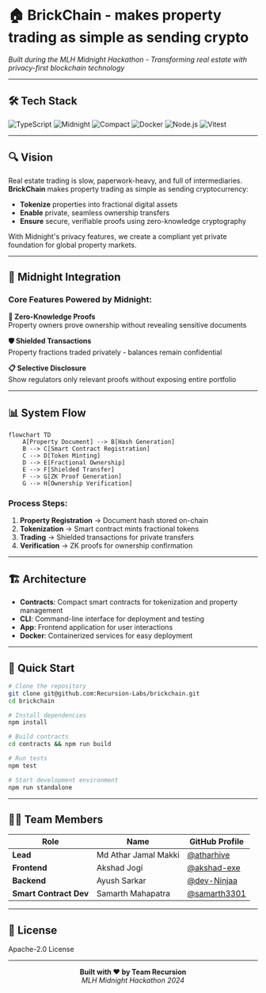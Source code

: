 # 🏠 BrickChain -  makes property trading as simple as sending crypto

*Built during the MLH Midnight Hackathon - Transforming real estate with privacy-first blockchain technology*

---

## 🛠️ Tech Stack

![TypeScript](https://img.shields.io/badge/TypeScript-007ACC?style=for-the-badge&logo=typescript&logoColor=white)
![Midnight](https://img.shields.io/badge/Midnight-000000?style=for-the-badge&logo=ethereum&logoColor=white)
![Compact](https://img.shields.io/badge/Compact-FF6B6B?style=for-the-badge&logo=code&logoColor=white)
![Docker](https://img.shields.io/badge/Docker-2496ED?style=for-the-badge&logo=docker&logoColor=white)
![Node.js](https://img.shields.io/badge/Node.js-43853D?style=for-the-badge&logo=node.js&logoColor=white)
![Vitest](https://img.shields.io/badge/Vitest-6E9F18?style=for-the-badge&logo=vitest&logoColor=white)

---

## 🔍 Vision

Real estate trading is slow, paperwork-heavy, and full of intermediaries. **BrickChain** makes property trading as simple as sending cryptocurrency:

- **Tokenize** properties into fractional digital assets
- **Enable** private, seamless ownership transfers
- **Ensure** secure, verifiable proofs using zero-knowledge cryptography

With Midnight's privacy features, we create a compliant yet private foundation for global property markets.

---

## 🌟 Midnight Integration

### Core Features Powered by Midnight:

**🔐 Zero-Knowledge Proofs**  
Property owners prove ownership without revealing sensitive documents

**🛡️ Shielded Transactions**  
Property fractions traded privately - balances remain confidential

**📋 Selective Disclosure**  
Show regulators only relevant proofs without exposing entire portfolio

---

## 📊 System Flow

```mermaid
flowchart TD
    A[Property Document] --> B[Hash Generation]
    B --> C[Smart Contract Registration]
    C --> D[Token Minting]
    D --> E[Fractional Ownership]
    E --> F[Shielded Transfer]
    F --> G[ZK Proof Generation]
    G --> H[Ownership Verification]
```

### Process Steps:

1. **Property Registration** → Document hash stored on-chain
2. **Tokenization** → Smart contract mints fractional tokens
3. **Trading** → Shielded transactions for private transfers  
4. **Verification** → ZK proofs for ownership confirmation

---

## 🏗️ Architecture

- **Contracts**: Compact smart contracts for tokenization and property management
- **CLI**: Command-line interface for deployment and testing
- **App**: Frontend application for user interactions
- **Docker**: Containerized services for easy deployment

---

## 🚀 Quick Start

```bash
# Clone the repository
git clone git@github.com:Recursion-Labs/brickchain.git
cd brickchain

# Install dependencies
npm install

# Build contracts
cd contracts && npm run build

# Run tests
npm test

# Start development environment
npm run standalone
```

---
## 👨‍💻 **Team Members**

| Role        | Name         | GitHub Profile |
|-------------|--------------|----------------|
| **Lead**     | Md Athar Jamal Makki  | [@atharhive](https://github.com/atharhive)       |
| **Frontend** | Akshad Jogi  | [@akshad-exe](https://github.com/akshad-exe)     |
| **Backend**  | Ayush Sarkar  | [@dev-Ninjaa](https://github.com/dev-Ninjaa)      |
| **Smart Contract Dev**| Samarth Mahapatra | [@samarth3301](https://github.com/samarth3301) | 

---

## 📄 License

Apache-2.0 License

---

<div align="center">
  <b>Built with ❤️ by Team Recursion</b>
  <br>
  <i>MLH Midnight Hackathon 2024</i>
</div>
